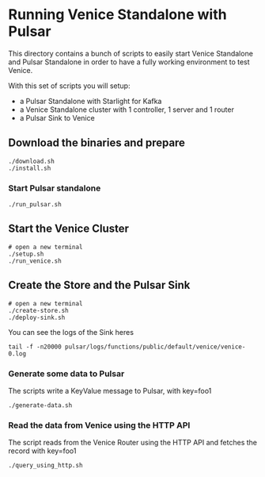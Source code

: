 # Running Venice Standalone with Pulsar

This directory contains a bunch of scripts to easily start Venice Standalone and Pulsar Standalone
in order to have a fully working environment to test Venice.


With this set of scripts you will setup:
- a Pulsar Standalone with Starlight for Kafka
- a Venice Standalone cluster with 1 controller, 1 server and 1 router
- a Pulsar Sink to Venice

## Download the binaries and prepare

```
./download.sh
./install.sh
```

### Start Pulsar standalone

```
./run_pulsar.sh
```

## Start the Venice Cluster

```
# open a new terminal
./setup.sh
./run_venice.sh
```

## Create the Store and the Pulsar Sink

```
# open a new terminal
./create-store.sh
./deploy-sink.sh
```

You can see the logs of the Sink heres

```
tail -f -n20000 pulsar/logs/functions/public/default/venice/venice-0.log 
```

### Generate some data to Pulsar

The scripts write a KeyValue message to Pulsar, with key=foo1
```
./generate-data.sh
```


### Read the data from Venice using the HTTP API

The script reads from the Venice Router using the HTTP API and fetches the record with key=foo1 
```
./query_using_http.sh
```
